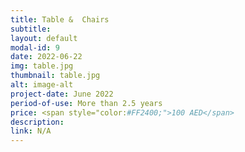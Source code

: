 ```yaml
---
title: Table &  Chairs
subtitle:
layout: default
modal-id: 9
date: 2022-06-22
img: table.jpg
thumbnail: table.jpg
alt: image-alt
project-date: June 2022
period-of-use: More than 2.5 years
price: <span style="color:#FF2400;">100 AED</span>
description:
link: N/A
---
```

